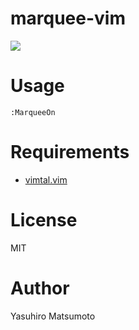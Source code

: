 # marquee-vim

![](https://raw.github.com/mattn/marquee-vim/master/doc/marquee-vim.gif)

# Usage

    :MarqueeOn

# Requirements

* [vimtal.vim](https://github.com/vim-jp/vital.vim)

# License

MIT

# Author

Yasuhiro Matsumoto
